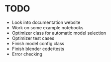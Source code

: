 # TODO

- Look into documentation website
- Work on some example notebooks
- Optimizer class for automatic model selection
- Optimizer test cases
- Finish model config class
- Finish blender code/tests
- Error checking